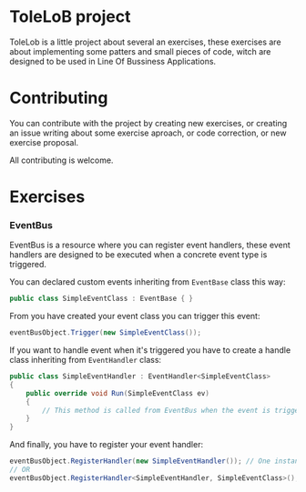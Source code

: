# ToleLoB project

ToleLob is a little project about several an exercises, these exercises are about implementing some patters and small pieces of code, witch are designed to be used in Line Of Bussiness Applications.


# Contributing
You can contribute with the project by creating new exercises, or creating an issue writing about some exercise aproach, or code correction, or new exercise proposal.

All contributing is welcome.

# Exercises

### EventBus

EventBus is a resource where you can register event handlers, these event handlers are designed to be executed when a concrete event type is triggered.

You can declared custom events inheriting from `EventBase` class this way:

```` csharp
public class SimpleEventClass : EventBase { }

```` 

From you have created your event class you can trigger this event:

```` csharp
eventBusObject.Trigger(new SimpleEventClass());
````

If you want to handle event when it's triggered you have to create a handle class inheriting from `EventHandler` class:

```` csharp
public class SimpleEventHandler : EventHandler<SimpleEventClass>
{
    public override void Run(SimpleEventClass ev) 
    { 
        // This method is called from EventBus when the event is triggered 
    }
}
````

And finally, you have to register your event handler:

```` csharp
eventBusObject.RegisterHandler(new SimpleEventHandler()); // One instance for all triggers
// OR
eventBusObject.RegisterHandler<SimpleEventHandler, SimpleEventClass>(); // New instance for each triggers
````
